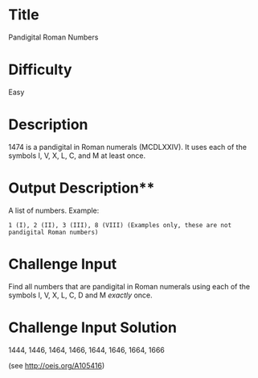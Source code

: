 # Title 

Pandigital Roman Numbers 

# Difficulty 

Easy

# Description

1474 is a pandigital in Roman numerals (MCDLXXIV). It uses each of the symbols I, V, X, L, C, and M at least once. 

# Output Description**

A list of numbers. Example: 

    1 (I), 2 (II), 3 (III), 8 (VIII) (Examples only, these are not pandigital Roman numbers)

# Challenge Input

Find all numbers that are pandigital in Roman numerals using each of the symbols I, V, X, L, C, D and M *exactly* once.

# Challenge Input Solution

1444, 1446, 1464, 1466, 1644, 1646, 1664, 1666 

(see http://oeis.org/A105416)
